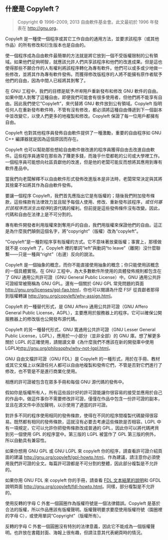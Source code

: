 ## 什麼是 Copyleft？ <!--(pandoc) {#pandoc_copyleft}(pandoc)-->

> Copyright © 1996–2009, 2013 自由軟件基金會。此文最初於 1996 年發表在 <http://gnu.org>。

Copyleft 是一種使一個程序或其它工作自由的通用方法，並要求該程序（或其他作品）的所有修改和衍生版本也是自由的。

使一個程序成為自由軟件最簡單的方法就是將它放到一個不受版權限制的公有領域。如果他們足夠明智，就應該允許人們共享該程序和他們的改進成果。但是這也使得那些不願合作的人有權利將該程序轉化為專有軟件。他們可以或多或少地做一些修改，並將其作為專有軟件發佈。而獲得修改版程序的人將不能擁有原作者賦予他們的自由，因為中間人已經將其剝奪了。

在 GNU 工程中，我們的目標是賦予*所有*用戶重新發布和修改 GNU 軟件的自由。如果中間人剝奪了這種自由，即便我們可能會有很多使用者，但他們將不能享有自由。因此我們使它“Copyleft”，來代替將 GNU 軟件放到公有領域。Copyleft 指明任何人在重新發布軟件時，不管有沒有修改，都必須將這種自由傳遞到下一個副本中並改變它，以使人們更多的地複製和修改。Copyleft 保證了每一位用戶都擁有自由。

Copyleft 也對其他程序員發佈自由軟件提供了一種激勵，重要的自由程序如 GNU C++ 編譯器就是因為這個原因而存在。

Copyleft 也可以幫助那些想給自由軟件做改進的程序員獲得自由去改進自由軟件。這些程序員通常在那些為了賺更多錢，而幾乎什麼都乾的公司或大學裡工作。一個程序員可能想向社區貢獻他的改進，但是他的老闆可能反而想將其應用到專有軟件產品中。

當我們向老闆解釋不以自由軟件形式發佈改進版本是非法時，老闆常常決定與其將其捨棄不如將其作為自由軟件發佈。

要讓一個程序 Copyleft，我們首先應指出它是有版權的；隨後我們附加發布條款，這些條款有法律效力並且賦予每個人使用、修改、重新發布該程序，*或任何基於該程序而派生出程序*的源代碼的權利。但前提是這些發佈條件沒有改變。因此，代碼和自由在法律上是不可分割的。

專有軟件開發者利用版權來剝奪用戶的自由，我們用版權來保證他們的自由。這正是為什麼我們顛倒這個名字，將“copyright”（版權）改為“copyleft”。

“Copyleft”是一種對程序享有版權的方式。它不意味著放棄版權；事實上，那樣做就不是 copyleft 了。Copyleft 裡的單詞“left”與動詞“to leave”（離開）沒什麼聯繫——只是一種與“right”（右邊）反向的說法。

Copyleft 是一個抽象的概念，而你不能直接使用抽象的概念；你只能使用該概念的一個具體實現。在 GNU 工程中，為大多數軟件所使用的具體發佈規則都包含在了 GNU 通用公共許可證（GNU General Public License）中。GNU 通用公共許可證經常被簡稱為 GNU GPL。還有一個關於 GNU GPL 常見問題的頁面 <http://gnu.org/licenses/gpl-faq.html>，你也可以閱讀為什麼 FSF 從貢獻者那得到版權轉讓 <http://gnu.org/copyleft/why-assign.html>。

Copyleft 的一種替代形式，是 GNU Affero 通用公共許可證（GNU Affero General Public License，AGPL），主要應用於服務器上的程序。它可以確保公開服務器上的修改版也公開發布源代碼。

Copyleft 的另一種替代形式，GNU 寬通用公共許可證（GNU Lesser General Public License，LGPL），應用於一小部分（並非全部）的 GNU 庫。想了解更多關於 LGPL 的正確使用，請閱讀文章《為什麼我們不應該在新的開發庫中使用 LGPL》<http://gnu.org/philosophy/why-not-lgpl.html>。

GNU 自由文檔許可證（GNU FDL）是 Copyleft 的一種形式，用於在手冊、教材或其它文檔上以保證任何人都可以自由地複製和發佈它們，不管是否對它們進行了修改，也不管是不是進行商業化使用。

相應的許可證被包含在眾多手冊和每個 GNU 源代碼的發佈中。

假如你是版權所有人，所有這些設計好的許可證能讓你很容易的接受並應用於自己的作品中。做這件事你不需要修改許可證，僅僅在作品中包含一份許可證的副本，並且在源文件中添加聲明，以示使用了適當的許可證。

對許多不同的程序使用相同的發佈條款，使得在不同的程序間複製代碼變得很容易。既然都有相同的發佈條款，這就沒有必要去考慮這些條款是否相容。LGPL 中有一項規定，它可以允許你把發佈條款改成普通的 GPL，因此你可以將代碼拷貝到另一個使用 GPL 的程序當中。第三版的 LGPL 被當作了 GPL 第三版的例外，所以自動具有兼容性。

如果你想用 GNU GPL 或 GNU LGPL 來 copyleft 你的程序，請查看許可證介紹頁面的建議 <http://gnu.org/copyleft/gpl-howto.html>。作為建議，請注意你必須使用我們許可證的全文。每篇許可證都是不可分割的整體，因此部分複製是不允許的。

如果你用 GNU FDL 來 copyleft 你的手冊，請查看 [FDL 文本結尾的說明](fdl.md#_1)和 GFDL 說明頁面 <http://gnu.org/copyleft/fdl-howto.html>。同樣，部分複製是不允許的。

使用反轉的字母 C 外套一個圓圈作為版權符號是一個法律錯誤。Copyleft 是基於合法的版權，所以作品應該有版權聲明。版權聲明要求要麼使用版權符號（園圈裡的字母 C），或使用單詞“Copyright”（版權所有）。

反轉的字母 C 外套一個圓圈沒有特別的法律意義，因此它不能成為一個版權聲明。也許放在書籍封面、海報上很有趣，但請注意其代表網頁時的情況。

